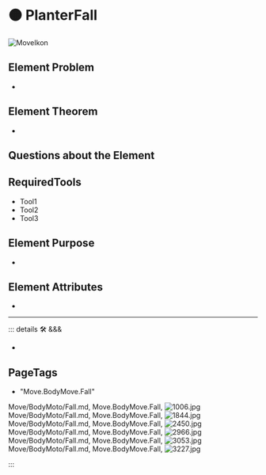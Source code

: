 
# 🟠 <move>PlanterFall</move>

![MoveIkon](/Move/Move_Ikon.png)

## Element Problem

-

## Element Theorem

-

## Questions about the Element

## RequiredTools

- Tool1
- Tool2
- Tool3



## Element Purpose

-

## Element Attributes

-






---

<!-- =================================================== -->
<!-- =================================================== -->
<!-- =================================================== -->
<!-- =================================================== -->
<!-- =================================================== -->
::: details 🛠 <dev>&&&</dev>

-

<h2>PageTags</h2>

- "Move.BodyMove.Fall"

Move/BodyMoto/Fall.md, <dev>Move.BodyMove.Fall</dev>, ![1006.jpg](/PaperPhoto/1006.jpg)
Move/BodyMoto/Fall.md, <dev>Move.BodyMove.Fall</dev>, ![1844.jpg](/PaperPhoto/1844.jpg)
Move/BodyMoto/Fall.md, <dev>Move.BodyMove.Fall</dev>, ![2450.jpg](/PaperPhoto/2450.jpg)
Move/BodyMoto/Fall.md, <dev>Move.BodyMove.Fall</dev>, ![2966.jpg](/PaperPhoto/2966.jpg)
Move/BodyMoto/Fall.md, <dev>Move.BodyMove.Fall</dev>, ![3053.jpg](/PaperPhoto/3053.jpg)
Move/BodyMoto/Fall.md, <dev>Move.BodyMove.Fall</dev>, ![3227.jpg](/PaperPhoto/3227.jpg)

:::
